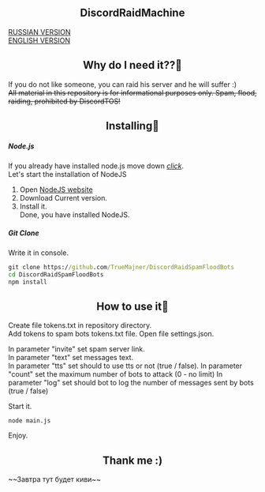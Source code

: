 <h2 align="center">DiscordRaidMachine</h2> 

[RUSSIAN VERSION](https://github.com/TrueMajner/DiscordRaidSpamFloodBots/blob/master/README.md)  
[ENGLISH VERSION](https://github.com/TrueMajner/DiscordRaidSpamFloodBots/blob/master/README-EN.md)  
  
<h2 align="center">Why do I need it??🤔</h2> 

If you do not like someone, you can raid his server and he will suffer :)  
~~All material in this repository is for informational purposes only. Spam, flood, raiding, prohibited by DiscordTOS!~~

<h2 align="center">Installing🔧</h2> 

##### Node.js
If you already have installed node.js move down [*click*](https://github.com/TrueMajner/DiscordRaidSpamFloodBots/blob/master/README.md#git-clone).  
Let's start the installation of NodeJS
1. Open [NodeJS website](https://nodejs.org/en/)  
2. Download Current version.  
3. Install it.  
Done, you have installed NodeJS.

##### Git Clone
Write it in console.
```cmd
git clone https://github.com/TrueMajner/DiscordRaidSpamFloodBots
cd DiscordRaidSpamFloodBots
npm install
```

<h2 align="center">How to use it🏁</h2> 

Create file tokens.txt in repository directory.  
Add tokens to spam bots tokens.txt file.
Open file settings.json.  
  
In parameter "invite" set spam server link.  
In parameter "text" set messages text.  
In parameter "tts" set should to use tts or not (true / false).
In parameter "count" set the maximum number of bots to attack (0 - no limit)
In parameter "log" set should bot to log the number of messages sent by bots (true / false)
  
Start it.  
```node
node main.js
```
Enjoy.  

<h2 align="center">Thank me :)</h2> 
~~Завтра тут будет киви~~

